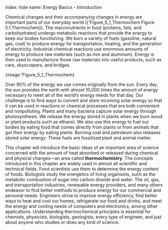 index: hide
name: Energy Basics - Introduction

Chemical changes and their accompanying changes in energy are important parts of our everyday world ({'Figure_5_1_Thermochem Figure 5.1.Thermochem}). The macronutrients in food (proteins, fats, and carbohydrates) undergo metabolic reactions that provide the energy to keep our bodies functioning. We burn a variety of fuels (gasoline, natural gas, coal) to produce energy for transportation, heating, and the generation of electricity. Industrial chemical reactions use enormous amounts of energy to produce raw materials (such as iron and aluminum). Energy is then used to manufacture those raw materials into useful products, such as cars, skyscrapers, and bridges.


{image:'Figure_5_1_Thermochem}
        

Over 90% of the energy we use comes originally from the sun. Every day, the sun provides the earth with almost 10,000 times the amount of energy necessary to meet all of the world’s energy needs for that day. Our challenge is to find ways to convert and store incoming solar energy so that it can be used in reactions or chemical processes that are both convenient and nonpolluting. Plants and many bacteria capture solar energy through photosynthesis. We release the energy stored in plants when we burn wood or plant products such as ethanol. We also use this energy to fuel our bodies by eating food that comes directly from plants or from animals that got their energy by eating plants. Burning coal and petroleum also releases stored solar energy: These fuels are fossilized plant and animal matter.

This chapter will introduce the basic ideas of an important area of science concerned with the amount of heat absorbed or released during chemical and physical changes—an area called  **thermochemistry**. The concepts introduced in this chapter are widely used in almost all scientific and technical fields. Food scientists use them to determine the energy content of foods. Biologists study the energetics of living organisms, such as the metabolic combustion of sugar into carbon dioxide and water. The oil, gas, and transportation industries, renewable energy providers, and many others endeavor to find better methods to produce energy for our commercial and personal needs. Engineers strive to improve energy efficiency, find better ways to heat and cool our homes, refrigerate our food and drinks, and meet the energy and cooling needs of computers and electronics, among other applications. Understanding thermochemical principles is essential for chemists, physicists, biologists, geologists, every type of engineer, and just about anyone who studies or does any kind of science.
